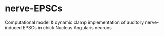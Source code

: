 # nerve-EPSCs
Computational model &amp; dynamic clamp implementation of auditory nerve-induced EPSCs in chick Nucleus Angularis neurons
